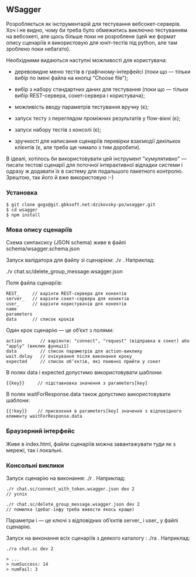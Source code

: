 ## WSagger 

Розробляється як інструментарій для тестування вебсокет-серверів. Хоч і не видно, чому би треба було обмежитись виключно тестуванням на вебсокеті, але щось більше поки не розроблене (цей же формат опису сценаріїв я використовую для юніт-тестів під python, але там зроблено поки небагато).
   

Необхідними видаються наступні можливості для користувача:

* деревовидне меню тестів в графічному-інтерфейсі (поки що — тільки вибір по імені файла на кнопці "Choose file");

* вибір з набору стандартних даних для тестування (поки що — тільки вибір REST-сервера, сокет-сервера і користувача);

* можливість вводу параметрів тестування вручну (є);

* запуск тесту з переглядом проміжних результатів у flow-вікні (є);

* запуск набору тестів з консолі (є);

* зручності для написання сценаріїв перевірки взаємодії декількох клієнтів (є, але треба ще чимало з тим доробити).
   
В ідеалі, хотілось би використовувати цей інструмент "кумулятивно" — писати тестові сценарії для поточної інтерактивної відладки системи і одразу ж додавати їх в систему для подальшого пакетного контролю. Зрештою, так його й вже використовую :-)


### Установка

    $ git clone gogs@git.gbksoft.net:dzikovsky-po/wsagger.git
    $ cd wsagger
    $ npm install


### Мова опису сценаріїв

Схема синтаксису (JSON schema) живе в файлі schema/wsagger.schema.json

Запуск валідатора для файлу зі сценарієм: ./v <filename>. Наприклад:

./v chat.sc/delete_group_message.wsagger.json   

Поля файла сценаріїв:
 
    REST_     // варінти REST-сервера для конектів
    server_   // варінти сокет-сервера для конектів
    user_     // варінти користувачів для конектів
    name
    parameters
    data      // список кроків


Один крок сценарію — це обʼєкт з полями:

    action       // варіянти: "connect", "request" (відправка в сокет) або "apply" (виклик функції)
    data         // список параметрів для action-виклику
    wait.delay   // очікування після виконання кроку
    expected     // список обʼєктів, які поивнні прийти у сокет

В полях data і expected допустимо використовувати шаблони:

    {{key}}     // підставновка значення з parameters[key]

В полях waitForResponse.data також допустимо використовувати шаблони:
    
    {{!key}}    // присвоєння в parameters[key] значення з відповідного елементу waitForResponse.data


### Браузерний інтерфейс

Живе в index.html, файли сценаріїв можна завантажувати туди як з мережі, так і локальні.


### Консольні виклики

Запуск сценарію на виконання: ./r <filename> <server> <user>. Наприклад:

    ./r chat.sc/connect_with_token.wsagger.json dev 2   
    // успіх 
    
    ./r chat.sc/delete_group_message.wsagger.json dev 2 
    // помилка (дебаг-інфу треба вивести якось краще)

Параметри <server> і <user> — це ключі з відповідних обʼєктів server_ і user_ у файлі сценарію.

Запуск на виконання всіх сценаріїв з деякого каталогу : ./ra <dirname> <server> <user>. Наприклад:

    ./ra chat.sc dev 2

    > ...   
    > numSuccess: 14   
    > numFail: 3   



